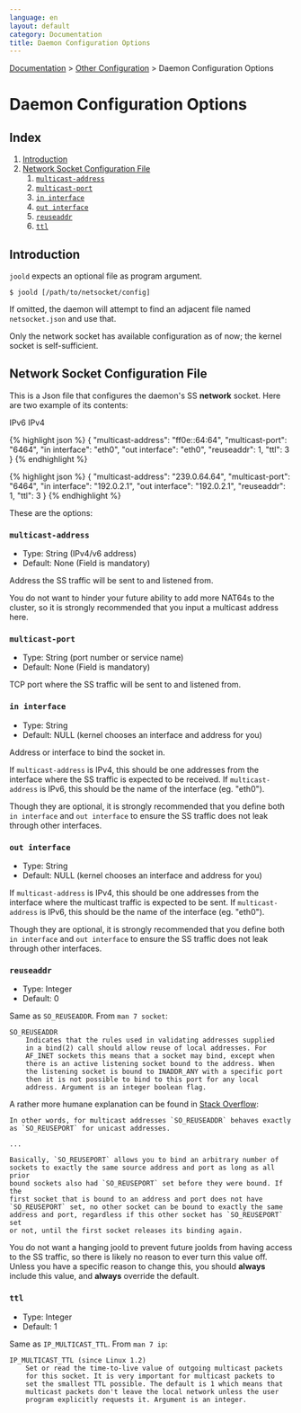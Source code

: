 ```yaml
---
language: en
layout: default
category: Documentation
title: Daemon Configuration Options
---
```


[Documentation](documentation.html) > [Other Configuration](documentation.html#other-configuration) > Daemon Configuration Options

# Daemon Configuration Options

## Index

1. [Introduction](#introduction)
2. [Network Socket Configuration File](#network-socket-configuration-file)
	1. [`multicast-address`](#multicast-address)
	2. [`multicast-port`](#multicast-port)
	3. [`in interface`](#in-interface)
	4. [`out interface`](#out-interface)
	5. [`reuseaddr`](#reuseaddr)
	6. [`ttl`](#ttl)

## Introduction

`joold` expects an optional file as program argument. 

	$ joold [/path/to/netsocket/config]

If omitted, the daemon will attempt to find an adjacent file named `netsocket.json` and use that.

Only the network socket has available configuration as of now; the kernel socket is self-sufficient.

## Network Socket Configuration File

This is a Json file that configures the daemon's SS **network** socket. Here are two example of its contents:

<div class="distro-menu">
	<span class="distro-selector" onclick="showDistro(this);">IPv6</span>
	<span class="distro-selector" onclick="showDistro(this);">IPv4</span>
</div>

<!-- IPv6 -->
{% highlight json %}
{
	"multicast-address": "ff0e::64:64",
	"multicast-port": "6464",
	"in interface": "eth0",
	"out interface": "eth0",
	"reuseaddr": 1,
	"ttl": 3
}
{% endhighlight %}

<!-- IPv4 -->
{% highlight json %}
{
	"multicast-address": "239.0.64.64",
	"multicast-port": "6464",
	"in interface": "192.0.2.1",
	"out interface": "192.0.2.1",
	"reuseaddr": 1,
	"ttl": 3
}
{% endhighlight %}

These are the options:

### `multicast-address`

- Type: String (IPv4/v6 address)
- Default: None (Field is mandatory)

Address the SS traffic will be sent to and listened from.

You do not want to hinder your future ability to add more NAT64s to the cluster, so it is strongly recommended that you input a multicast address here.

### `multicast-port`

- Type: String (port number or service name)
- Default: None (Field is mandatory)

TCP port where the SS traffic will be sent to and listened from.

### `in interface`

- Type: String
- Default: NULL (kernel chooses an interface and address for you)

Address or interface to bind the socket in.

If `multicast-address` is IPv4, this should be one addresses from the interface where the SS traffic is expected to be received. If `multicast-address` is IPv6, this should be the name of the interface (eg. "eth0").

Though they are optional, it is strongly recommended that you define both `in interface` and `out interface` to ensure the SS traffic does not leak through other interfaces.

### `out interface`

- Type: String
- Default: NULL (kernel chooses an interface and address for you)

If `multicast-address` is IPv4, this should be one addresses from the interface where the multicast traffic is expected to be sent. If `multicast-address` is IPv6, this should be the name of the interface (eg. "eth0").

Though they are optional, it is strongly recommended that you define both `in interface` and `out interface` to ensure the SS traffic does not leak through other interfaces.

### `reuseaddr`

- Type: Integer
- Default: 0

Same as `SO_REUSEADDR`. From `man 7 socket`:

	SO_REUSEADDR
		Indicates that the rules used in validating addresses supplied
		in a bind(2) call should allow reuse of local addresses. For
		AF_INET sockets this means that a socket may bind, except when
		there is an active listening socket bound to the address. When
		the listening socket is bound to INADDR_ANY with a specific port
		then it is not possible to bind to this port for any local
		address. Argument is an integer boolean flag.

A rather more humane explanation can be found in [Stack Overflow](http://stackoverflow.com/questions/14388706):

	In other words, for multicast addresses `SO_REUSEADDR` behaves exactly
	as `SO_REUSEPORT` for unicast addresses.

	...

	Basically, `SO_REUSEPORT` allows you to bind an arbitrary number of
	sockets to exactly the same source address and port as long as all prior
	bound sockets also had `SO_REUSEPORT` set before they were bound. If the
	first socket that is bound to an address and port does not have
	`SO_REUSEPORT` set, no other socket can be bound to exactly the same
	address and port, regardless if this other socket has `SO_REUSEPORT` set
	or not, until the first socket releases its binding again.

You do not want a hanging joold to prevent future joolds from having access to the SS traffic, so there is likely no reason to ever turn this value off. Unless you have a specific reason to change this, you should **always** include this value, and **always** override the default.

### `ttl`

- Type: Integer
- Default: 1

Same as `IP_MULTICAST_TTL`. From `man 7 ip`:

	IP_MULTICAST_TTL (since Linux 1.2)
		Set or read the time-to-live value of outgoing multicast packets
		for this socket. It is very important for multicast packets to
		set the smallest TTL possible. The default is 1 which means that
		multicast packets don't leave the local network unless the user
		program explicitly requests it. Argument is an integer.

